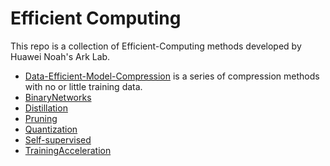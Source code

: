 # Efficient Computing

This repo is a collection of Efficient-Computing methods developed by Huawei Noah's Ark Lab. 

- [Data-Efficient-Model-Compression](https://github.com/huawei-noah/Efficient-Computing/tree/master/Data-Efficient-Model-Compression) is a series of compression methods with no or little training data.
- [BinaryNetworks](https://github.com/huawei-noah/Efficient-Computing/tree/master/BinaryNetworks)
- [Distillation](https://github.com/huawei-noah/Efficient-Computing/tree/master/Distillation)
- [Pruning](https://github.com/huawei-noah/Efficient-Computing/tree/master/Pruning)
- [Quantization](https://github.com/huawei-noah/Efficient-Computing/tree/master/Quantization)
- [Self-supervised](https://github.com/huawei-noah/Efficient-Computing/tree/master/Self-supervised)
- [TrainingAcceleration](https://github.com/huawei-noah/Efficient-Computing/tree/master/TrainingAcceleration)
